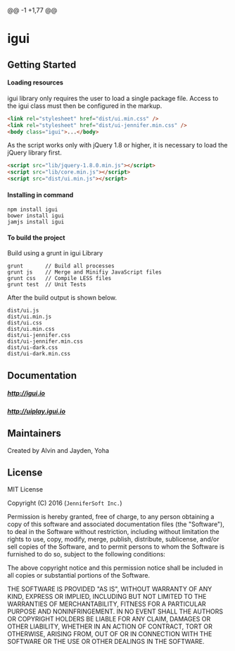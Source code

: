 @@ -1 +1,77 @@
# igui
## Getting Started

#### Loading resources
igui library only requires the user to load a single package file.
Access to the igui class must then be configured in the markup.
```html
<link rel="stylesheet" href="dist/ui.min.css" />
<link rel="stylesheet" href="dist/ui-jennifer.min.css" />
<body class="igui">...</body>
```

As the script works only with jQuery 1.8 or higher, it is necessary to load the jQuery library first.
```html
<script src="lib/jquery-1.8.0.min.js"></script>
<script src="lib/core.min.js"></script>
<script src="dist/ui.min.js"></script>
```

#### Installing in command
```
npm install igui
bower install igui
jamjs install igui
```

#### To build the project
Build using a grunt in igui Library
```
grunt       // Build all processes
grunt js    // Merge and Minifiy JavaScript files
grunt css   // Compile LESS files
grunt test  // Unit Tests
```
After the build output is shown below.
```
dist/ui.js
dist/ui.min.js
dist/ui.css
dist/ui.min.css
dist/ui-jennifer.css
dist/ui-jennifer.min.css
dist/ui-dark.css
dist/ui-dark.min.css
```

## Documentation

##### http://igui.io
##### http://uiplay.igui.io

## Maintainers

Created by Alvin and Jayden, Yoha

## License

MIT License 

Copyright (C) 2016 (```JenniferSoft Inc.```)

Permission is hereby granted, free of charge, to any person obtaining a copy
of this software and associated documentation files (the "Software"), to deal
in the Software without restriction, including without limitation the rights
to use, copy, modify, merge, publish, distribute, sublicense, and/or sell
copies of the Software, and to permit persons to whom the Software is
furnished to do so, subject to the following conditions:

The above copyright notice and this permission notice shall be included in
all copies or substantial portions of the Software.

THE SOFTWARE IS PROVIDED "AS IS", WITHOUT WARRANTY OF ANY KIND, EXPRESS OR
IMPLIED, INCLUDING BUT NOT LIMITED TO THE WARRANTIES OF MERCHANTABILITY,
FITNESS FOR A PARTICULAR PURPOSE AND NONINFRINGEMENT. IN NO EVENT SHALL THE
AUTHORS OR COPYRIGHT HOLDERS BE LIABLE FOR ANY CLAIM, DAMAGES OR OTHER
LIABILITY, WHETHER IN AN ACTION OF CONTRACT, TORT OR OTHERWISE, ARISING FROM,
OUT OF OR IN CONNECTION WITH THE SOFTWARE OR THE USE OR OTHER DEALINGS IN
THE SOFTWARE.
